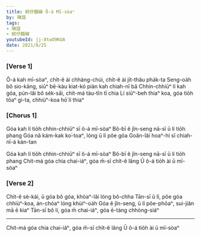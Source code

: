 ```yaml
---
title: 蚵仔麵線 Ô-á Mī-sòaⁿ
by: 琳誼
tags:
- 琳誼
- 蚵仔麵線
youtubeId: jj-8twO9KUA
date: 2021/8/25
---
```


### [Verse 1]

Ô-á kah mī-sòaⁿ, chi̍t-ê ài chhàng-chúi, chi̍t-ê ài ji̍t-thâu pha̍k-ta
Seng-oa̍h bô sio-kāng, siūⁿ bē-kàu kiat-kó piàn kah chiah-nī bā
Chhin-chhiūⁿ lí kah góa, pún-lâi bô se̍k-sāi, chit-má tàu-tīn tī chia
Lí siūⁿ-beh thiaⁿ koa, góa tio̍h tôaⁿ gi-ta, chhiùⁿ-koa hō͘ lí thiaⁿ

### [Chorus 1]

Góa kah lí tio̍h chhin-chhiūⁿ sī ô-á mī-sòaⁿ
Bô-bī ê jîn-seng nā-sī ū lí tio̍h phang
Góa nā kám-kak ko͘-toaⁿ, lóng ū lí pôe góa
Goân-lâi hoaⁿ-hí sī chiah-nī-á kán-tan

Góa kah lí tio̍h chhin-chhiūⁿ sī ô-á mī-sòaⁿ
Bô-bī ê jîn-seng nā-sī ū lí tio̍h phang
Chit-má góa chia chai-iáⁿ, góa m̄-sī chi̍t-ê lâng
Ū ô-á tio̍h ài ū mī-sòaⁿ

### [Verse 2]

Chit-ê sè-kài, ū góa bô góa, khòaⁿ-lâi lóng bô-chha
Tān-sī ū lí, pôe góa chhiùⁿ-koa, án-chóaⁿ lóng khùiⁿ-oa̍h
Góa ê jîn-seng, ū lí pôe-phōaⁿ, sui-jiân mā ē kiaⁿ
Tān-sī bô lí, góa m̄ chai-iáⁿ, góa ē-tàng chhòng-siáⁿ

---

Chit-má góa chia chai-iáⁿ, góa m̄-sī chi̍t-ê lâng
Ū ô-á tio̍h ài ū mī-sòaⁿ
